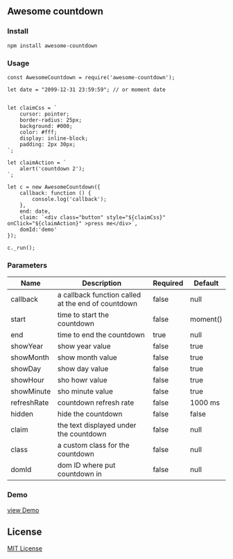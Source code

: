 ## Awesome countdown


### Install
`npm install awesome-countdown`


### Usage
```shell
const AwesomeCountdown = require('awesome-countdown');

let date = "2099-12-31 23:59:59"; // or moment date


let claimCss = `
    cursor: pointer;
    border-radius: 25px;
    background: #000;
    color: #fff;
    display: inline-block;
    padding: 2px 30px;
`;

let claimAction = `
    alert('countdown 2');
`;

let c = new AwesomeCountdown({
    callback: function () {
        console.log('callback');
    },
    end: date,
    claim: `<div class="button" style="${claimCss}" onClick="${claimAction}" >press me</div>`,
    domId:'demo'
});

c._run();
```


### Parameters
Name | Description | Required | Default
-----|-------------|----------|--------
callback|a callback function called at the end of countdown|false|null
start|time to start the countdown|false|moment()
end|time to end the countdown|true|null
showYear|show year value|false|true
showMonth|show month value|false|true
showDay|show day value|false|true
showHour|sho howr value|false|true
showMinute|sho minute value|false|true
refreshRate|countdown refresh rate|false|1000 ms
hidden|hide the countdown|false|false
claim|the text displayed under the countdown|false|null
class|a custom class for the countdown|false|null
domId|dom ID where put countdown in|false|null


### Demo
[view Demo](https://matteonossa.it/packages/demo/awesome-countdown)


## License
[MIT License](https://github.com/mnossa/awesome-countdown/blob/master/LICENSE)